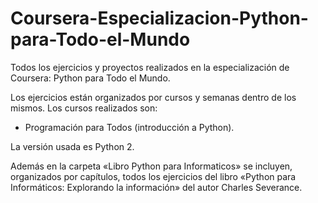 # Coursera-Especializacion-Python-para-Todo-el-Mundo

Todos los ejercicios y proyectos realizados en la especialización de Coursera: Python para Todo el Mundo.

Los ejercicios están organizados por cursos y semanas dentro de los mismos. Los cursos realizados son:

- Programación para Todos (introducción a Python).

La versión usada es Python 2.

Además en la carpeta «Libro Python para Informaticos» se incluyen, organizados por capítulos, todos los ejercicios del libro «Python para Informáticos: Explorando la información» del autor Charles Severance.
